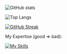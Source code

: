 ![GitHub stats](https://github-readme-stats-ten-gilt.vercel.app/api?username=Pdzly&count_private=true&theme=dark&show_icons=true)

![Top Langs](https://github-readme-stats-ten-gilt.vercel.app/api/top-langs/?username=Pdzly&theme=dark)

[![GitHub Streak](https://streak-stats.demolab.com?user=Pdzly&theme=git-dark&border_radius=5&date_format=j%20M%5B%20Y%5D&mode=weekly&border=DD2727&ring=D8DD23)](https://git.io/streak-stats)

My Expertise (good => bad):

[![My Skills](https://skillicons.dev/icons?i=ts,react,spring,java,python,dotnet,cs,nodejs,js,materialui,lua,nestjs,docker,openshift,angular&theme=dark&perline=6)](https://skillicons.dev)
